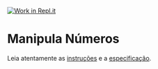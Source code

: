 [![Work in Repl.it](https://classroom.github.com/assets/work-in-replit-14baed9a392b3a25080506f3b7b6d57f295ec2978f6f33ec97e36a161684cbe9.svg)](https://classroom.github.com/online_ide?assignment_repo_id=3722260&assignment_repo_type=AssignmentRepo)
# Manipula Números

Leia atentamente as [instruções](./instruções.md) e a [especificação](./especificação.md).
